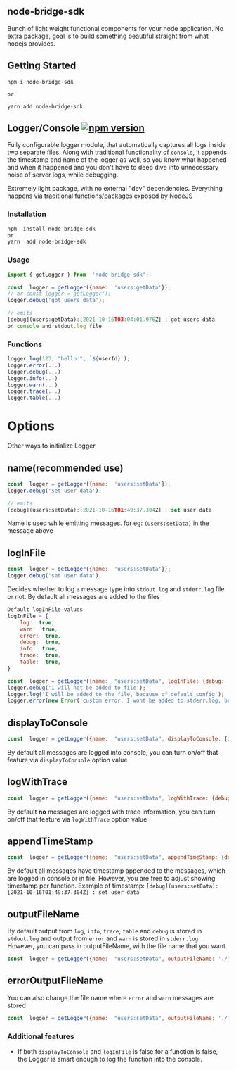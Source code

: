 ## node-bridge-sdk
Bunch of light weight functional components for your node application. No extra package, goal is to build something beautiful straight from what nodejs provides.

## Getting Started
```
npm i node-bridge-sdk

or

yarn add node-bridge-sdk
```
## Logger/Console [![npm version](https://badge.fury.io/js/node-bridge-sdk.svg)](https://badge.fury.io/js/node-bridge-sdk)

Fully configurable logger module, that automatically captures all logs inside two separate files. Along with traditional functionality of `console`, it appends the timestamp and name of the logger as well, so you know what happened and when it happened and you don't have to deep dive into unnecessary noise of server logs, while debugging.

  

Extremely light package, with no external "dev" dependencies. Everything happens via traditional functions/packages exposed by NodeJS

  

### Installation

```javascript
npm  install node-bridge-sdk
or
yarn  add node-bridge-sdk
```

### Usage

```javascript
import { getLogger } from  'node-bridge-sdk';

const  logger = getLogger({name:  'users:getData'});
// or const logger = getLogger();
logger.debug('got users data');

// emits
[debug](users:getData):[2021-10-16T03:04:01.976Z] : got users data
on console and stdout.log file
```

### Functions
```javascript
logger.log(123, "hello:", `${userId}`);
logger.error(...)
logger.debug(...)
logger.info(...)
logger.warn(...)
logger.trace(...)
logger.table(...)
```
# Options
Other ways to initialize Logger
## name(recommended use)
```javascript
const  logger = getLogger({name:  'users:setData'});
logger.debug('set user data');

// emits
[debug](users:setData):[2021-10-16T01:49:37.304Z] : set user data
```
Name is used while emitting messages. for eg:
`(users:setData)` in the message above

## logInFile
```javascript
const  logger = getLogger({name:  'users:setData'});
logger.debug('set user data');

```
Decides whether to log a message type into `stdout.log` and `stderr.log` file or not. By default all messages are added to the files
```javascript
Default logInFile values
logInFile = {
	log:  true,
	warn:  true,
	error:  true,
	debug:  true,
	info:  true,
	trace:  true,
	table:  true,
}

const  logger = getLogger({name:  "users:setData", logInFile: {debug:  false, error: false}});
logger.debug('I will not be added to file');
logger.log('I will be added to the file, because of default config');
logger.error(new Error('custom error, I wont be added to stderr.log, because you choose not to'));

```
## displayToConsole
```javascript
const  logger = getLogger({name:  "users:setData", displayToConsole: {debug:  false, error: true}});
```

By default all messages are logged into console, you can turn on/off that feature via `displayToConsole` option value

## logWithTrace
```javascript
const  logger = getLogger({name:  "users:setData", logWithTrace: {debug:  false, error: true}});
```
By default **no** messages are logged with trace information, you can turn on/off that feature via `logWithTrace` option value

## appendTimeStamp
```javascript
const  logger = getLogger({name:  "users:setData", appendTimeStamp: {debug:  false, error: true}});
```

By default all messages have timestamp appended to the messages, which are logged in console or in file. However, you are free to adjust showing timestamp per function. Example of timestamp:
`[debug](users:setData):[2021-10-16T01:49:37.304Z] : set user data`

## outputFileName
By default output from `log`, `info`, `trace`, `table` and `debug` is stored in `stdout.log` and output from `error` and `warn` is stored in `stderr.log`. However, you can pass in outputFileName, with the file name that you want.
```javascript
const  logger = getLogger({name:  "users:setData", outputFileName: './my-logger-output.log'});
```

## errorOutputFileName
You can also change the file name where `error` and `warn` messages are stored
```javascript
const  logger = getLogger({name:  "users:setData", outputFileName: './my-logger-error.log'});
```

### Additional features
- If both `displayToConsole` and `logInFile` is false for a function is false, the Logger is smart enough to log the function into the console. 